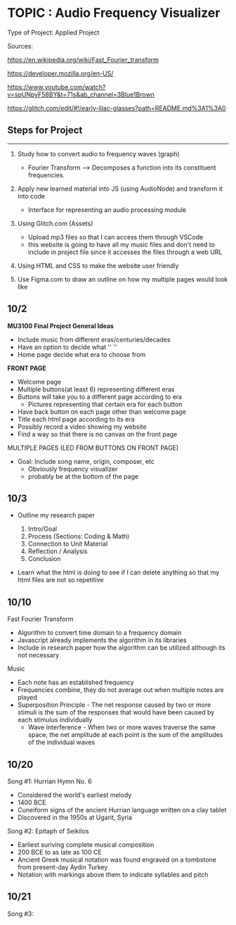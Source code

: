 
# TOPIC : Audio Frequency Visualizer

Type of Project: Applied Project

Sources:

<https://en.wikipedia.org/wiki/Fast_Fourier_transform>

<https://developer.mozilla.org/en-US/>

<https://www.youtube.com/watch?v=spUNpyF58BY&t=71s&ab_channel=3Blue1Brown>

<https://glitch.com/edit/#!/early-lilac-glasses?path=README.md%3A1%3A0>

## Steps for Project

-----------------------

1) Study how to convert audio to frequency waves (graph)
    - Fourier Transform
 --> Decomposes a function into its constituent frequencies.
2) Apply new learned material into JS (using AudioNode) and transform it into code
    - Interface for representing an audio processing module

3) Using Glitch.com (Assets)
    - Upload mp3 files so that I can access them through VSCode
    - this website is going to have all my music files and don't need to include in project file
    since it accesses the files through a web URL
4) Using HTML and CSS to make the website user friendly
5) Use Figma.com to draw an outline on how my multiple pages would look like

## 10/2

**MU3100 Final Project General Ideas** 

- Include music from different eras/centuries/decades
- Have an option to decide what     ''          ''
- Home page decide what era to choose from

**FRONT PAGE**

- Welcome page
- Multiple buttons(at least 6) representing different eras
- Buttons will take you to a different page according to era
  - Pictures representing that certain era for each button
- Have back button on each page other than welcome page
- Title each html page according to its era
- Possibly record a video showing my website
- Find a way so that there is no canvas on the front page

MULTIPLE PAGES (LED FROM BUTTONS ON FRONT PAGE)

- Goal: Include song name, origin, composer, etc
  - Obviously frequency visualizer
  - probably be at the bottom of the page

## 10/3

- Outline my research paper
    1. Intro/Goal
    2. Process (Sections: Coding & Math)
    3. Connection to Unit Material
    4. Reflection / Analysis
    5. Conclusion

- Learn what the html is doing to see if I can delete anything
  so that my html files are not so repetitive

## 10/10

 Fast Fourier Transform

- Algorithm to convert time domain to a frequency domain
- Javascript already implements the algorithm in its libraries
- Include in research paper how the algorithm can be utilized
      although its not necessary

Music

- Each note has an established frequency
- Frequencies combine, they do not average out when multiple notes are played
- Superposition Principle - The net response caused by two or more stimuli is the sum
      of the responses that would have been caused by each stimulus individually
  - Wave Interference - When two or more waves traverse the same space, the net
    amplitude at each point is the sum of the amplitudes of the individual waves

## 10/20

Song #1: Hurrian Hymn No. 6

- Considered the world's earliest melody
- 1400 BCE
- Cuneiform signs of the ancient Hurrian language written on a clay tablet
- Discovered in the 1950s at Ugarit, Syria

Song #2: Epitaph of Seikilos

- Earliest suriving complete musical composition
- 200 BCE to as late as 100 CE
- Ancient Greek musical notation was found engraved on a tombstone from present-day Aydin Turkey
- Notation with markings above them to indicate syllables and pitch

## 10/21

Song #3: 